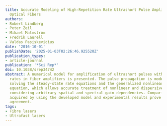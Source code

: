 ```yaml
---
title: Accurate Modeling of High-Repetition Rate Ultrashort Pulse Amplification in
  Optical Fibers
authors:
- Robert Lindberg
- Peter Zeil
- Mikael Malmström
- Fredrik Laurell
- Valdas Pasiskevicius
date: '2016-10-01'
publishDate: '2025-01-03T02:26:46.925520Z'
publication_types:
- article-journal
publication: '*Sci Rep*'
doi: 10.1038/srep34742
abstract: A numerical model for amplification of ultrashort pulses with high repetition
  rates in fiber amplifiers is presented. The pulse propagation is modeled by jointly
  solving the steady-state rate equations and the generalized nonlinear Schrödinger
  equation, which allows accurate treatment of nonlinear and dispersive effects whilst
  considering arbitrary spatial and spectral gain dependencies. Comparison of data
  acquired by using the developed model and experimental results prove to be in good
  agreement.
tags:
- Fibre lasers
- Ultrafast lasers
---
```

